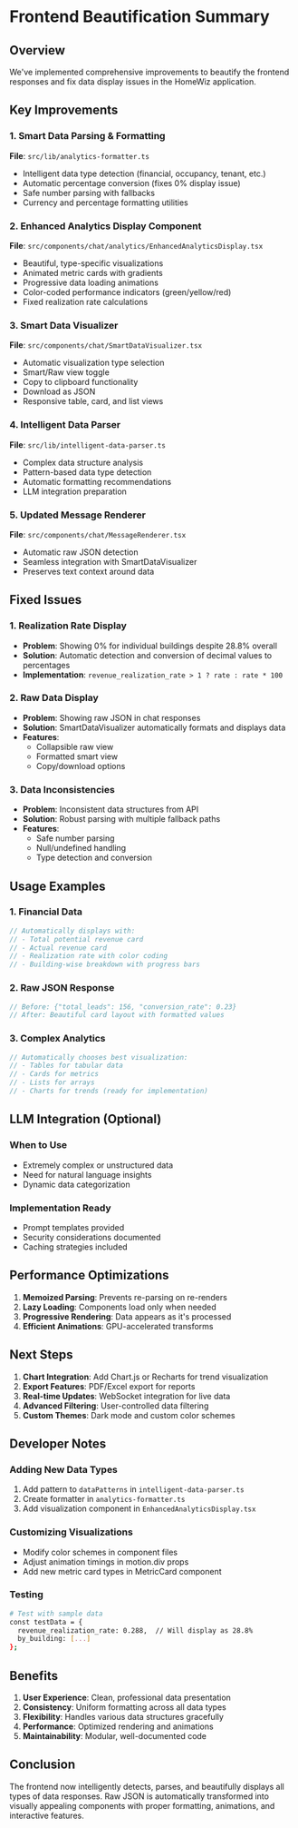 # Frontend Beautification Summary

## Overview

We've implemented comprehensive improvements to beautify the frontend responses and fix data display issues in the HomeWiz application.

## Key Improvements

### 1. Smart Data Parsing & Formatting

**File**: `src/lib/analytics-formatter.ts`
- Intelligent data type detection (financial, occupancy, tenant, etc.)
- Automatic percentage conversion (fixes 0% display issue)
- Safe number parsing with fallbacks
- Currency and percentage formatting utilities

### 2. Enhanced Analytics Display Component

**File**: `src/components/chat/analytics/EnhancedAnalyticsDisplay.tsx`
- Beautiful, type-specific visualizations
- Animated metric cards with gradients
- Progressive data loading animations
- Color-coded performance indicators (green/yellow/red)
- Fixed realization rate calculations

### 3. Smart Data Visualizer

**File**: `src/components/chat/SmartDataVisualizer.tsx`
- Automatic visualization type selection
- Smart/Raw view toggle
- Copy to clipboard functionality
- Download as JSON
- Responsive table, card, and list views

### 4. Intelligent Data Parser

**File**: `src/lib/intelligent-data-parser.ts`
- Complex data structure analysis
- Pattern-based data type detection
- Automatic formatting recommendations
- LLM integration preparation

### 5. Updated Message Renderer

**File**: `src/components/chat/MessageRenderer.tsx`
- Automatic raw JSON detection
- Seamless integration with SmartDataVisualizer
- Preserves text context around data

## Fixed Issues

### 1. Realization Rate Display
- **Problem**: Showing 0% for individual buildings despite 28.8% overall
- **Solution**: Automatic detection and conversion of decimal values to percentages
- **Implementation**: `revenue_realization_rate > 1 ? rate : rate * 100`

### 2. Raw Data Display
- **Problem**: Showing raw JSON in chat responses
- **Solution**: SmartDataVisualizer automatically formats and displays data
- **Features**: 
  - Collapsible raw view
  - Formatted smart view
  - Copy/download options

### 3. Data Inconsistencies
- **Problem**: Inconsistent data structures from API
- **Solution**: Robust parsing with multiple fallback paths
- **Features**:
  - Safe number parsing
  - Null/undefined handling
  - Type detection and conversion

## Usage Examples

### 1. Financial Data
```typescript
// Automatically displays with:
// - Total potential revenue card
// - Actual revenue card  
// - Realization rate with color coding
// - Building-wise breakdown with progress bars
```

### 2. Raw JSON Response
```typescript
// Before: {"total_leads": 156, "conversion_rate": 0.23}
// After: Beautiful card layout with formatted values
```

### 3. Complex Analytics
```typescript
// Automatically chooses best visualization:
// - Tables for tabular data
// - Cards for metrics
// - Lists for arrays
// - Charts for trends (ready for implementation)
```

## LLM Integration (Optional)

### When to Use
- Extremely complex or unstructured data
- Need for natural language insights
- Dynamic data categorization

### Implementation Ready
- Prompt templates provided
- Security considerations documented
- Caching strategies included

## Performance Optimizations

1. **Memoized Parsing**: Prevents re-parsing on re-renders
2. **Lazy Loading**: Components load only when needed
3. **Progressive Rendering**: Data appears as it's processed
4. **Efficient Animations**: GPU-accelerated transforms

## Next Steps

1. **Chart Integration**: Add Chart.js or Recharts for trend visualization
2. **Export Features**: PDF/Excel export for reports
3. **Real-time Updates**: WebSocket integration for live data
4. **Advanced Filtering**: User-controlled data filtering
5. **Custom Themes**: Dark mode and custom color schemes

## Developer Notes

### Adding New Data Types
1. Add pattern to `dataPatterns` in `intelligent-data-parser.ts`
2. Create formatter in `analytics-formatter.ts`
3. Add visualization component in `EnhancedAnalyticsDisplay.tsx`

### Customizing Visualizations
- Modify color schemes in component files
- Adjust animation timings in motion.div props
- Add new metric card types in MetricCard component

### Testing
```bash
# Test with sample data
const testData = {
  revenue_realization_rate: 0.288,  // Will display as 28.8%
  by_building: [...]
};
```

## Benefits

1. **User Experience**: Clean, professional data presentation
2. **Consistency**: Uniform formatting across all data types
3. **Flexibility**: Handles various data structures gracefully
4. **Performance**: Optimized rendering and animations
5. **Maintainability**: Modular, well-documented code

## Conclusion

The frontend now intelligently detects, parses, and beautifully displays all types of data responses. Raw JSON is automatically transformed into visually appealing components with proper formatting, animations, and interactive features.